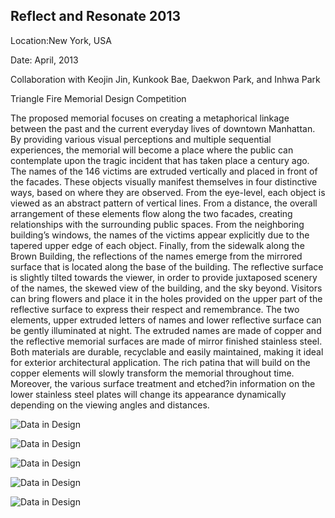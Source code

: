 ## Reflect and Resonate 2013

Location:New York, USA

Date: April, 2013

Collaboration with Keojin Jin, Kunkook Bae, Daekwon Park, and Inhwa Park

Triangle Fire Memorial Design Competition

The proposed memorial focuses on creating a metaphorical linkage between the past and the current everyday lives of downtown Manhattan. By providing various visual perceptions and multiple sequential experiences, the memorial will become a place where the public can contemplate upon the tragic incident that has taken place a century ago. The names of the 146 victims are extruded vertically and placed in front of the facades. These objects visually manifest themselves in four distinctive ways, based on where they are observed. From the eye-level, each object is viewed as an abstract pattern of vertical lines.  From a distance, the overall arrangement of these elements flow along the two facades, creating relationships with the surrounding public spaces. From the neighboring building’s windows, the names of the victims appear explicitly due to the tapered upper edge of each object. Finally, from the sidewalk along the Brown Building, the reflections of the names emerge from the mirrored surface that is located along the base of the building. The reflective surface is slightly tilted towards the viewer, in order to provide juxtaposed scenery of the names, the skewed view of the building, and the sky beyond. Visitors can bring flowers and place it in the holes provided on the upper part of the reflective surface to express their respect and remembrance. The two elements, upper extruded letters of names and lower reflective surface can be gently illuminated at night. The extruded names are made of copper and the reflective memorial surfaces are made of mirror finished stainless steel. Both materials are durable, recyclable and easily maintained, making it ideal for exterior architectural application. The rich patina that will build on the copper elements will slowly transform the memorial throughout time. Moreover, the various surface treatment and etched?in information on the lower stainless steel plates will change its appearance dynamically depending on the viewing angles and distances.


![Data in Design](https://namjulee.github.io/njs-lab-public/project/2013-reflect-and-resonate/2013-reflect-and-resonate.jpg)

![Data in Design](https://namjulee.github.io/njs-lab-public/project/2013-reflect-and-resonate/2013-reflect-and-resonate-01.jpg)

![Data in Design](https://namjulee.github.io/njs-lab-public/project/2013-reflect-and-resonate/2013-reflect-and-resonate-02.jpg)

![Data in Design](https://namjulee.github.io/njs-lab-public/project/2013-reflect-and-resonate/2013-reflect-and-resonate-03.jpg)

![Data in Design](https://namjulee.github.io/njs-lab-public/project/2013-reflect-and-resonate/2013-reflect-and-resonate-04.jpg)